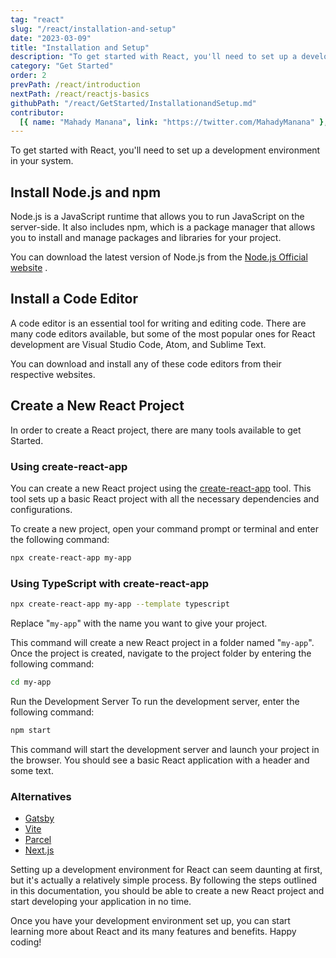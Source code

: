 ```yaml
---
tag: "react"
slug: "/react/installation-and-setup"
date: "2023-03-09"
title: "Installation and Setup"
description: "To get started with React, you'll need to set up a development environment. Learn how to install and setup React development environment."
category: "Get Started"
order: 2
prevPath: /react/introduction
nextPath: /react/reactjs-basics
githubPath: "/react/GetStarted/InstallationandSetup.md"
contributor:
  [{ name: "Mahady Manana", link: "https://twitter.com/MahadyManana" }, { name: "Haja", link: "https://twitter.com/Haja261M" }]
---
```


To get started with React, you'll need to set up a development environment in your system.


## Install Node.js and npm

Node.js is a JavaScript runtime that allows you to run JavaScript on the server-side. It also includes npm, which is a package manager that allows you to install and manage packages and libraries for your project.

You can download the latest version of Node.js from the <a href="https://nodejs.org/" target="_blank">Node.js Official website</a>
.

## Install a Code Editor

A code editor is an essential tool for writing and editing code. There are many code editors available, but some of the most popular ones for React development are Visual Studio Code, Atom, and Sublime Text.

You can download and install any of these code editors from their respective websites.

## Create a New React Project

In order to create a React project, there are many tools available to get Started.

### Using create-react-app

You can create a new React project using the <a href="https://create-react-app.dev/" target="_blank" rel="nofollow noopener noreferrer">create-react-app</a> tool. This tool sets up a basic React project with all the necessary dependencies and configurations.

To create a new project, open your command prompt or terminal and enter the following command:

```bash
npx create-react-app my-app
```

### Using TypeScript with create-react-app

```bash
npx create-react-app my-app --template typescript
```

Replace "`my-app`" with the name you want to give your project.

This command will create a new React project in a folder named "`my-app`". Once the project is created, navigate to the project folder by entering the following command:

```bash
cd my-app
```

Run the Development Server
To run the development server, enter the following command:

```bash
npm start
```

This command will start the development server and launch your project in the browser. You should see a basic React application with a header and some text.

### Alternatives

- <a href="https://www.gatsbyjs.com/" target="_blank" rel="nofollow noopener noreferrer">Gatsby</a>
- <a href="https://vitejs.dev/" target="_blank" rel="nofollow noopener noreferrer">Vite</a>
- <a href="https://parceljs.org" target="_blank" rel="nofollow noopener noreferrer">Parcel</a>
- <a href="https://nextjs.org/" target="_blank" rel="nofollow noopener noreferrer">Next.js</a>

Setting up a development environment for React can seem daunting at first, but it's actually a relatively simple process. By following the steps outlined in this documentation, you should be able to create a new React project and start developing your application in no time.

Once you have your development environment set up, you can start learning more about React and its many features and benefits. Happy coding!
